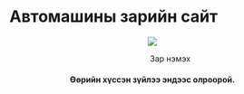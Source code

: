# Автомашины зарийн сайт
<html>
<header>
  <img src= alt = "zara logo" />
  <p> &nbsp;&nbsp;&nbsp;&nbsp;&nbsp;&nbsp;&nbsp;&nbsp;&nbsp;&nbsp;&nbsp;&nbsp;&nbsp;&nbsp;&nbsp;&nbsp;Зар нэмэх </p>              
  <h4>Өөрийн хүссэн зүйлээ эндээс олроорой.<h4>
</header>
<body>


